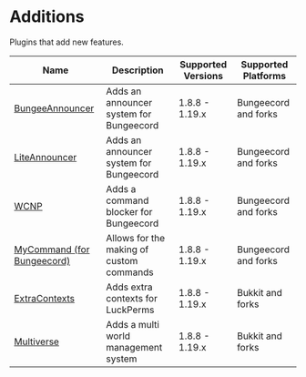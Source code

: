 # Additions

Plugins that add new features.

| Name | Description | Supported Versions | Supported Platforms |
| ---- | ----------- | ------------------ | ------------------- |
| [BungeeAnnouncer](https://www.spigotmc.org/resources/10002/) | Adds an announcer system for Bungeecord | 1.8.8 - 1.19.x | Bungeecord and forks |
| [LiteAnnouncer](https://www.spigotmc.org/resources/23918/) | Adds an announcer system for Bungeecord | 1.8.8 - 1.19.x | Bungeecord and forks |
| [WCNP](https://www.spigotmc.org/resources/24717/) | Adds a command blocker for Bungeecord | 1.8.8 - 1.19.x | Bungeecord and forks |
| [MyCommand (for Bungeecord)](https://www.spigotmc.org/resources/mycommand-for-bungeecord.72445/) | Allows for the making of custom commands | 1.8.8 - 1.19.x | Bungeecord and forks |
| [ExtraContexts](https://github.com/LuckPerms/ExtraContexts) | Adds extra contexts for LuckPerms | 1.8.8 - 1.19.x | Bukkit and forks |
| [Multiverse](https://www.spigotmc.org/resources/multiverse-core.390/) | Adds a multi world management system | 1.8.8 - 1.19.x | Bukkit and forks |
